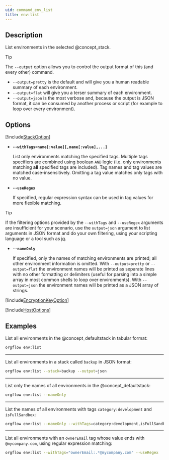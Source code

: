 ```yaml
---
uid: command_env_list
title: env:list
---
```


## Description

List environments in the selected @concept_stack.

> [!TIP]
> The `--output` option allows you to control the output format of this (and every other) command.
>
> - `--output=pretty` is the default and will give you a human readable summary of each environment.
> - `--output=flat` will give you a terser summary of each environment.
> - `--output=json` is the most verbose and, because the output is JSON format, it can be consumed by another process or script (for example to loop over every environment).

## Options

[!include[StackOption](partials/stack-option.md)]

- **`--withTags=name[:value][,name[:value],...]`**

  List only environments matching the specified tags. Multiple tags specifiers are combined using boolean `AND` logic (i.e. only environments matching **all** specified tags are included). Tag names and tag values are matched case-insensitively. Omitting a tag value matches only tags with no value.

- **`--useRegex`**

  If specified, regular expression syntax can be used in tag values for more flexible matching.

> [!TIP]
> If the filtering options provided by the `--withTags` and `--useRegex` arguments are insufficient for your scenario, use the `output=json` argument to list arguments in JSON format and do your own filtering, using your scripting language or a tool such as [jq](https://stedolan.github.io/jq/).

- **`--nameOnly`**

  If specified, only the names of matching environments are printed; all other environment information is omitted. With `--output=pretty` or `--output=flat` the environment names will be printed as separate lines with no other formatting or delimiters (useful for parsing into a simple array in most common shells to loop over environments). With `--output=json` the environment names will be printed as a JSON array of strings.

[!include[EncryptionKeyOption](partials/encryption-key-option.md)]

[!include[HostOptions](partials/host-options.md)]

## Examples

List all environments in the @concept_defaultstack in tabular format:

```bash
orgflow env:list
```

***

List all environments in a stack called `backup` in JSON format:

```bash
orgflow env:list --stack=backup --output=json
```

***

List only the names of all environments in the @concept_defaultstack:

```bash
orgflow env:list --nameOnly
```

***

List the names of all environments with tags `category:development` and `isFullSandbox`:

```bash
orgflow env:list --nameOnly --withTags=category:development,isFullSandbox
```

***

List all environments with an `ownerEmail` tag whose value ends with `@mycompany.com`, using regular expression matching:

```bash
orgflow env:list --withTags="ownerEmail:.*@mycompany.com" --useRegex
```